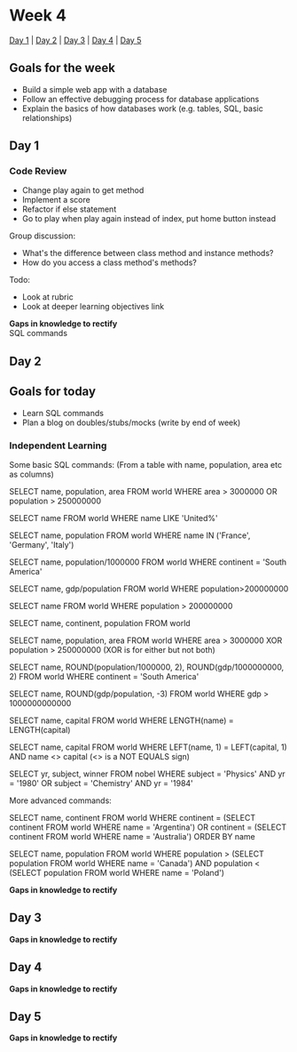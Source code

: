 # Week 4

[Day 1](#day-1) | [Day 2](#day-2) | [Day 3](#day-3) | [Day 4](#day-4) | [Day 5](#day-5)

## Goals for the week

- Build a simple web app with a database
- Follow an effective debugging process for database applications
- Explain the basics of how databases work (e.g. tables, SQL, basic relationships)

## Day 1

### Code Review

- Change play again to get method
- Implement a score
- Refactor if else statement
- Go to play when play again instead of index, put home button instead

Group discussion:
- What's the difference between class method and instance methods?
- How do you access a class method's methods? 

Todo:
- Look at rubric
- Look at deeper learning objectives link

**Gaps in knowledge to rectify**  
SQL commands  

## Day 2

## Goals for today
- Learn SQL commands
- Plan a blog on doubles/stubs/mocks (write by end of week) 

### Independent Learning

Some basic SQL commands:
(From a table with name, population, area etc as columns)

SELECT name, population, area FROM world
WHERE area > 3000000
OR population > 250000000

SELECT name FROM world
WHERE name LIKE 'United%'

SELECT name, population 
FROM world
WHERE name IN ('France', 'Germany', 'Italy')

SELECT name, population/1000000
FROM world
WHERE continent = 'South America'

SELECT name, gdp/population
FROM world
WHERE population>200000000

SELECT name FROM world
WHERE population > 200000000

SELECT name, continent, population FROM world

SELECT name, population, area FROM world
WHERE area > 3000000
XOR 
population > 250000000
(XOR is for either but not both)

SELECT name, ROUND(population/1000000, 2), ROUND(gdp/1000000000, 2)
FROM world
WHERE continent = 'South America'

SELECT name, ROUND(gdp/population, -3)
FROM world
WHERE gdp > 1000000000000

SELECT name, capital FROM world
WHERE LENGTH(name) = LENGTH(capital)


SELECT name, capital FROM world
WHERE LEFT(name, 1) = LEFT(capital, 1) 
AND name <> capital
(<> is a NOT EQUALS sign)

SELECT yr, subject, winner FROM nobel
WHERE subject = 'Physics' AND yr = '1980' 
OR subject = 'Chemistry' AND yr = '1984'

More advanced commands:

SELECT name, continent FROM world
WHERE continent = (SELECT continent FROM world
                WHERE name = 'Argentina') OR
            continent = (SELECT continent FROM world
                WHERE name = 'Australia')
ORDER BY name

SELECT name, population FROM world 
WHERE population > 
    (SELECT population FROM world
     WHERE name = 'Canada') AND population <
        (SELECT population FROM world 
         WHERE name = 'Poland')

**Gaps in knowledge to rectify**

## Day 3


**Gaps in knowledge to rectify**

## Day 4

**Gaps in knowledge to rectify**


## Day 5


**Gaps in knowledge to rectify**
